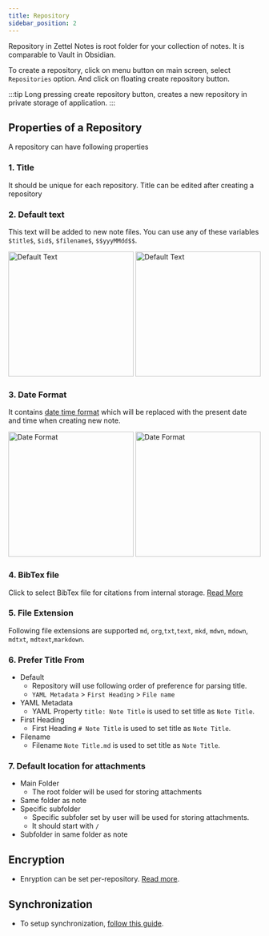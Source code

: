 ```yaml
---
title: Repository
sidebar_position: 2
---
```


Repository in Zettel Notes is root folder for your collection of notes. It is comparable to Vault in Obsidian. 

To create a repository, click on menu button on main screen, select `Repositories` option. And click on floating create repository button.

:::tip
Long pressing create repository button, creates a new repository in private storage of application.
:::

## Properties of a Repository

A repository can have following properties

### 1. Title

It should be unique for each repository. Title can be edited after creating a repository

### 2. Default text

This text will be added to new note files. You can use any of these variables `$title$`, `$id$`, `$filename$`, `$$yyyMMdd$$`.

<img src="/assets/img/repository-property-default-text.webp" alt="Default Text" width="250"/>

<img src="/assets/img/repository-property-default-text-1.webp" alt="Default Text" width="250"/>

### 3. Date Format 

It contains [date time format](https://docs.oracle.com/javase/7/docs/api/java/util/Formatter.html) which will be replaced with the present date and time when creating new note.

<img src="/assets/img/repository-property-date-format.webp" alt="Date Format" width="250"/>

<img src="/assets/img/repository-property-date-format-1.webp" alt="Date Format" width="250"/>

### 4. BibTex file

Click to select BibTex file for citations from internal storage. [Read More](../bibtex.md)

### 5. File Extension

Following file extensions are supported `md`, `org`,`txt`,`text`, `mkd`, `mdwn`, `mdown`, `mdtxt`, `mdtext`,`markdown`.

### 6. Prefer Title From

- Default
  - Repository will use following order of preference for parsing title.
  -  `YAML Metadata` > `First Heading` > `File name`
- YAML Metadata
  - YAML Property `title: Note Title` is used to set title as `Note Title`.
- First Heading
  - First Heading `# Note Title` is used to set title as `Note Title`.
- Filename
  - Filename `Note Title.md` is used to set title as `Note Title`.

### 7. Default location for attachments

- Main Folder
  - The root folder will be used for storing attachments
- Same folder as note
- Specific subfolder
  - Specific subfoler set by user will be used for storing attachments.
  - It should start with `/`
- Subfolder in same folder as note

## Encryption

- Enryption can be set per-repository. [Read more](./encryption.md).

## Synchronization

- To setup synchronization, [follow this guide](./synchronization/).